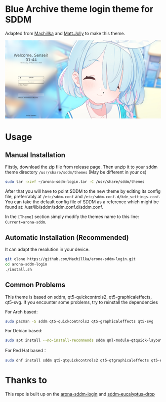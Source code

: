# Blue Archive theme login theme for SDDM

Adapted from [Machillka](https://github.com/Machillka/arona-sddm-login/) and [Matt.Jolly](http://gitlab.com/Matt.Jolly/sddm-eucalyptus-drop) to make this theme.

![Preview](/Previews/previews.png "Preview")

# Usage

## Manual Installation

Fitstly, download the zip file from release page. Then unzip it to your sddm theme directory `/usr/share/sddm/themes` (May be different in your os)

```bash
sudo tar -xzvf ~/arona-sddm-login.tar -C /usr/share/sddm/themes
```

After that you will have to point SDDM to the new theme by editing its config file, preferrably at `/etc/sddm.conf` and `/etc/sddm.conf.d/kde_settings.conf`. You can take the default config file of SDDM as a reference which might be found at: /usr/lib/sddm/sddm.conf.d/sddm.conf.

In the `[Theme]` section simply modify the themes name to this line: `Current=arona-sddm`.

## Automatic Installation (Recommended)

It can adapt the resolution in your device.

```bash
git clone https://github.com/Machillka/arona-sddm-login.git
cd arona-sddm-login
./install.sh
```
## Common Problems

This theme is based on sddm, qt5-quickcontrols2, qt5-graphicaleffects, qt5-svg. If you encounter some problems, try to reinstall the dependencies

For Arch based:
```bash
sudo pacman -S sddm qt5-quickcontrols2 qt5-graphicaleffects qt5-svg
```

For Debian based:
```bash
sudo apt install --no-install-recommends sddm qml‑module‑qtquick‑layouts qml6-module-qt5compat-graphicaleffects qml‑module‑qtquick‑controls2 libqt5svg5
```

For Red Hat based：
```bash
sudo dnf install sddm qt5‑qtquickcontrols2 qt5‑qtgraphicaleffects qt5‑qtsvg
```

# Thanks to

This repo is built up on the [arona-sddm-login](https://github.com/Machillka/arona-sddm-login/) and [sddm-eucalyptus-drop](http://gitlab.com/Matt.Jolly/sddm-eucalyptus-drop)
